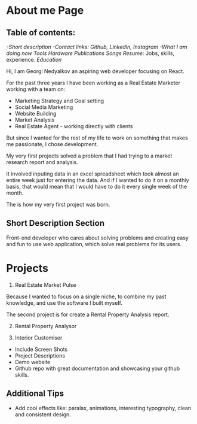 # About me Page

## Table of contents:

_-Short description_
_-Contact links: Github, LinkedIn, Instagram_
_-What I am doing now_
_Tools_
_Hardware_
_Publications_
_Songs_
_Resume_: Jobs, skills, experience.
_Education_

Hi, I am Georgi Nedyalkov an aspiring web developer focusing on React.

For the past three years I have been working as a Real Estate Marketer working with a team on:

- Marketing Strategy and Goal setting
- Social Media Marketing
- Website Building
- Market Analysis
- Real Estate Agent - working directly with clients

But since I wanted for the rest of my life to work on something that makes me passionate, I chose development.

My very first projects solved a problem that I had trying to a market research report and analysis.

It involved inputing data in an excel spreadsheet which took almost an entire week just for entering the data.
And if I wanted to do it on a monthly basis, that would mean that I would have to do it every single week of the month.

The is how my very first project was born.

## Short Description Section

Front-end developer who cares about solving problems and creating easy and fun to use web application,
which solve real problems for its users.

# Projects

1. Real Estate Market Pulse

Because I wanted to focus on a single niche, to combine my past knowledge, and use the software I built myself.

The second project is for create a Rental Property Analysis report.

2. Rental Property Analysor

3. Interior Customiser

- Include Screen Shots
- Project Descriptions
- Demo website
- Github repo with great documentation and showcasing your github skills.

## Additional Tips

- Add cool effects like: paralax, animations, interesting typography, clean and consistent design.
